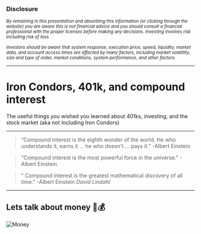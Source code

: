 ### Disclosure

<sup>_By remaining in this presentation and absorbing this information (or clicking through the website) you are aware this is not financial advice and you should consult a financial professional with the proper licenses before making any decisions. Investing involves risk including risk of loss._</sup>

<sup>_Investors should be aware that system response, execution price, speed, liquidity, market data, and account access times are affected by many factors, including market volatility, size and type of order, market conditions, system performance, and other factors._</sup>

---

# Iron Condors, 401k, and compound interest

The useful things you wished you learned about 401ks, investing, and the stock market (aka not including Iron Condors)

---

> “Compound interest is the eighth wonder of the world. He who understands it, earns it ... he who doesn't ... pays it.”  -Albert Einstein

> "Compound interest is the most powerful force in the universe." -Albert Einstein

> " Compound interest is the greatest mathematical discovery of all time." -Albert Einstein
> <cite>David Lindahl</cite>

---

## Lets talk about money 🤑💰

![Money](https://media.giphy.com/media/LCdPNT81vlv3y/giphy.gif)